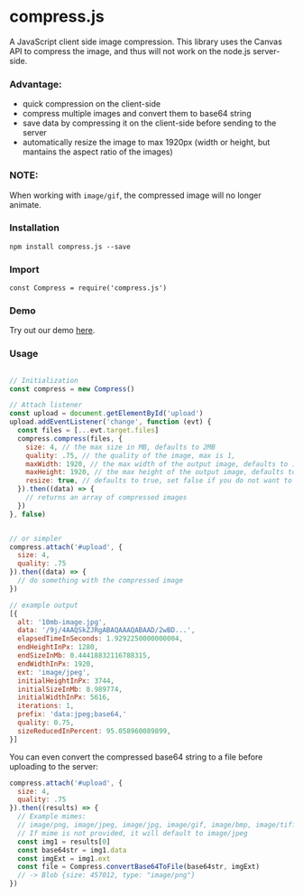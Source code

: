 <!-- [![Build Status](https://travis-ci.org/alextanhongpin/compress.js.svg?branch=master)](https://travis-ci.org/alextanhongpin/compress.js) -->

# compress.js
A JavaScript client side image compression. This library uses the Canvas API to compress the image, and thus will not work on the node.js server-side.

### Advantage:

- quick compression on the client-side
- compress multiple images and convert them to base64 string
- save data by compressing it on the client-side before sending to the server
- automatically resize the image to max 1920px (width or height, but mantains the aspect ratio of the images)

### NOTE:
When working with `image/gif`, the compressed image will no longer animate. 

### Installation
```
npm install compress.js --save
```

### Import

```
const Compress = require('compress.js')
```


### Demo

Try out our demo [here](https://compressjs.herokuapp.com/).

### Usage

```javascript

// Initialization
const compress = new Compress()

// Attach listener
const upload = document.getElementById('upload')
upload.addEventListener('change', function (evt) {
  const files = [...evt.target.files]
  compress.compress(files, {
    size: 4, // the max size in MB, defaults to 2MB
    quality: .75, // the quality of the image, max is 1,
    maxWidth: 1920, // the max width of the output image, defaults to 1920px
    maxHeight: 1920, // the max height of the output image, defaults to 1920px
    resize: true, // defaults to true, set false if you do not want to resize the image width and height
  }).then((data) => {
    // returns an array of compressed images
  })
}, false)


// or simpler
compress.attach('#upload', {
  size: 4,
  quality: .75
}).then((data) => {
  // do something with the compressed image
})
```

```javascript
// example output
[{
  alt: '10mb-image.jpg',
  data: '/9j/4AAQSkZJRgABAQAAAQABAAD/2wBD...',
  elapsedTimeInSeconds: 1.9292250000000004,
  endHeightInPx: 1280,
  endSizeInMb: 0.44418832116788315,
  endWidthInPx: 1920, 
  ext: 'image/jpeg',
  initialHeightInPx: 3744,
  initialSizeInMb: 8.989774,
  initialWidthInPx: 5616,
  iterations: 1,
  prefix: 'data:jpeg;base64,'
  quality: 0.75,
  sizeReducedInPercent: 95.058960089899,
}]
```

You can even convert the compressed base64 string to a file before uploading to the server:

```javascript
compress.attach('#upload', {
  size: 4,
  quality: .75
}).then((results) => {
  // Example mimes:
  // image/png, image/jpeg, image/jpg, image/gif, image/bmp, image/tiff, image/x-icon,  image/svg+xml, image/webp, image/xxx, image/png, image/jpeg, image/webp
  // If mime is not provided, it will default to image/jpeg
  const img1 = results[0]
  const base64str = img1.data
  const imgExt = img1.ext
  const file = Compress.convertBase64ToFile(base64str, imgExt)
  // -> Blob {size: 457012, type: "image/png"}
})
```

